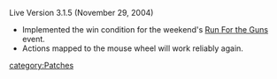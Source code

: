 Live Version 3.1.5 (November 29, 2004)

- Implemented the win condition for the weekend's [Run For the
  Guns](../Run_For_the_Guns.md) event.
- Actions mapped to the mouse wheel will work reliably again.

[category:Patches](category:Patches.md)
